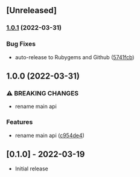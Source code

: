 ## [Unreleased]

### [1.0.1](https://github.com/gregorw/discriminable/compare/v1.0.0...v1.0.1) (2022-03-31)


### Bug Fixes

* auto-release to Rubygems and Github ([5741fcb](https://github.com/gregorw/discriminable/commit/5741fcb6381c7392ce323b520bfa474c13bc0168))

## 1.0.0 (2022-03-31)


### ⚠ BREAKING CHANGES

* rename main api

### Features

* rename main api ([c954de4](https://github.com/gregorw/discriminable/commit/c954de437753135d04eb33af9de75b0b49745a6a))

## [0.1.0] - 2022-03-19

- Initial release
